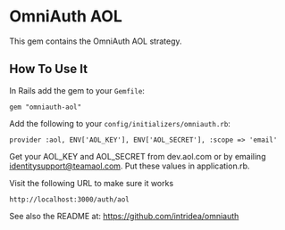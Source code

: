 OmniAuth AOL
==============

This gem contains the OmniAuth AOL strategy.

How To Use It
-------------

In Rails add the gem to your `Gemfile`:

    gem "omniauth-aol"

Add the following to your `config/initializers/omniauth.rb`:

    provider :aol, ENV['AOL_KEY'], ENV['AOL_SECRET'], :scope => 'email'

Get your AOL_KEY and AOL_SECRET from dev.aol.com or by emailing identitysupport@teamaol.com. Put these values in application.rb.

Visit the following URL to make sure it works

	http://localhost:3000/auth/aol

See also the README at: https://github.com/intridea/omniauth
